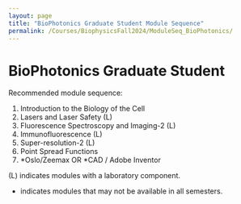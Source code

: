 ```yaml
---
layout: page
title: "BioPhotonics Graduate Student Module Sequence"
permalink: /Courses/BiophysicsFall2024/ModuleSeq_BioPhotonics/
---
```


# BioPhotonics Graduate Student

Recommended module sequence:

1. Introduction to the Biology of the Cell
2. Lasers and Laser Safety (L)
3. Fluorescence Spectroscopy and Imaging-2 (L)
4. Immunofluorescence (L)
5. Super-resolution-2 (L)
6. Point Spread Functions
7. *Oslo/Zeemax OR *CAD / Adobe Inventor

(L) indicates modules with a laboratory component.
* indicates modules that may not be available in all semesters.
